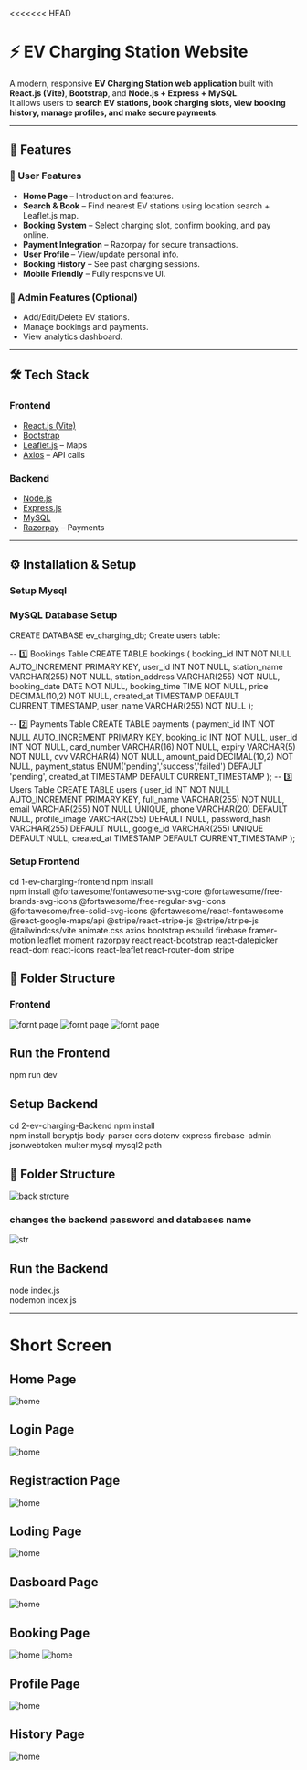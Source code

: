 <<<<<<< HEAD
# ⚡ EV Charging Station Website

A modern, responsive **EV Charging Station web application** built with **React.js (Vite)**, **Bootstrap**, and **Node.js + Express + MySQL**.  
It allows users to **search EV stations, book charging slots, view booking history, manage profiles, and make secure payments**.

---

## 🚀 Features

### 🔹 User Features
- **Home Page** – Introduction and features.
- **Search & Book** – Find nearest EV stations using location search + Leaflet.js map.
- **Booking System** – Select charging slot, confirm booking, and pay online.
- **Payment Integration** – Razorpay for secure transactions.
- **User Profile** – View/update personal info.
- **Booking History** – See past charging sessions.
- **Mobile Friendly** – Fully responsive UI.

### 🔹 Admin Features (Optional)
- Add/Edit/Delete EV stations.
- Manage bookings and payments.
- View analytics dashboard.

---

## 🛠 Tech Stack

### **Frontend**
- [React.js (Vite)](https://vitejs.dev/)
- [Bootstrap](https://getbootstrap.com/)
- [Leaflet.js](https://leafletjs.com/) – Maps
- [Axios](https://axios-http.com/) – API calls

### **Backend**
- [Node.js](https://nodejs.org/)
- [Express.js](https://expressjs.com/)
- [MySQL](https://www.mysql.com/)
- [Razorpay](https://razorpay.com/) – Payments

---

## ⚙️ Installation & Setup  
### Setup Mysql 
### MySQL Database Setup

CREATE DATABASE ev_charging_db;
Create users table:


-- 1️⃣ Bookings Table
CREATE TABLE bookings (
  booking_id INT NOT NULL AUTO_INCREMENT PRIMARY KEY,
  user_id INT NOT NULL,
  station_name VARCHAR(255) NOT NULL,
  station_address VARCHAR(255) NOT NULL,
  booking_date DATE NOT NULL,
  booking_time TIME NOT NULL,
  price DECIMAL(10,2) NOT NULL,
  created_at TIMESTAMP DEFAULT CURRENT_TIMESTAMP,
  user_name VARCHAR(255) NOT NULL
);

-- 2️⃣ Payments Table
CREATE TABLE payments (
  payment_id INT NOT NULL AUTO_INCREMENT PRIMARY KEY,
  booking_id INT NOT NULL,
  user_id INT NOT NULL,
  card_number VARCHAR(16) NOT NULL,
  expiry VARCHAR(5) NOT NULL,
  cvv VARCHAR(4) NOT NULL,
  amount_paid DECIMAL(10,2) NOT NULL,
  payment_status ENUM('pending','success','failed') DEFAULT 'pending',
  created_at TIMESTAMP DEFAULT CURRENT_TIMESTAMP
);
-- 3️⃣ Users Table
CREATE TABLE users (
  user_id INT NOT NULL AUTO_INCREMENT PRIMARY KEY,
  full_name VARCHAR(255) NOT NULL,
  email VARCHAR(255) NOT NULL UNIQUE,
  phone VARCHAR(20) DEFAULT NULL,
  profile_image VARCHAR(255) DEFAULT NULL,
  password_hash VARCHAR(255) DEFAULT NULL,
  google_id VARCHAR(255) UNIQUE DEFAULT NULL,
  created_at TIMESTAMP DEFAULT CURRENT_TIMESTAMP
);


### Setup Frontend

cd 1-ev-charging-frontend
npm install  
npm install @fortawesome/fontawesome-svg-core @fortawesome/free-brands-svg-icons @fortawesome/free-regular-svg-icons @fortawesome/free-solid-svg-icons @fortawesome/react-fontawesome @react-google-maps/api @stripe/react-stripe-js @stripe/stripe-js @tailwindcss/vite animate.css axios bootstrap esbuild firebase framer-motion leaflet moment razorpay react react-bootstrap react-datepicker react-dom react-icons react-leaflet react-router-dom stripe
## 📂 Folder Structure
### Frontend
![fornt page](./screenshots/front1.png)
![fornt page](./screenshots/front2.png)
![fornt page](./screenshots/front3.png)
## Run the Frontend
npm run dev

## Setup Backend

cd 2-ev-charging-Backend
npm install  
npm install bcryptjs body-parser cors dotenv express firebase-admin jsonwebtoken multer mysql mysql2 path  
## 📂 Folder Structure
![back strcture ](./screenshots/backend1.png)

### changes the backend password and databases name
![str](./screenshots/backendchanges.png)

## Run the Backend  

node index.js  
nodemon index.js


---

# Short Screen 
## Home Page
![home](./screenshots/home1.png)
## Login Page
![home](./screenshots/login2.png)
## Registraction Page
![home](./screenshots/reg3.png)
## Loding Page
![home](./screenshots/loding4.png)
## Dasboard Page
![home](./screenshots/das4.png)
## Booking Page
![home](./screenshots/book5.png)
![home](./screenshots/book6.png)
## Profile Page
![home](./screenshots/profile7.png)
## History Page
![home](./screenshots/history.png)










